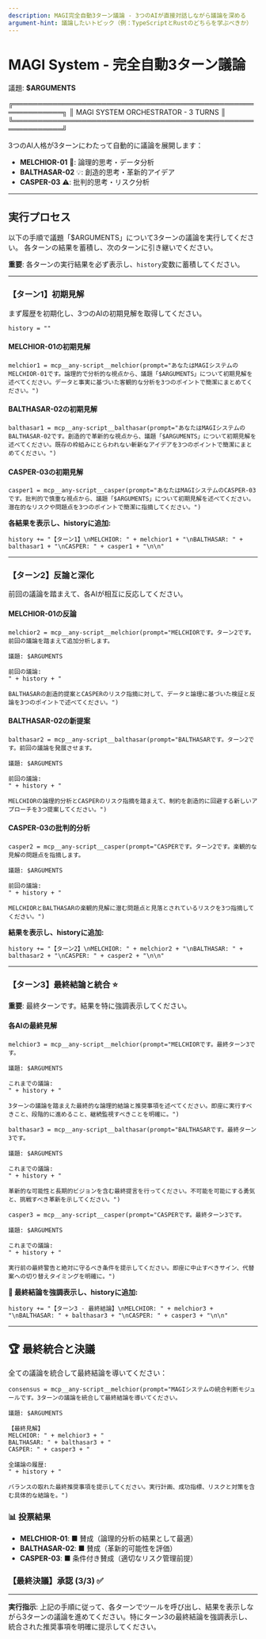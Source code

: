 ```yaml
---
description: MAGI完全自動3ターン議論 - 3つのAIが直接対話しながら議論を深める
argument-hint: 議論したいトピック（例：TypeScriptとRustのどちらを学ぶべきか）
---
```


# MAGI System - 完全自動3ターン議論

議題: **$ARGUMENTS**

╔════════════════════════════════════════════════════════════╗
║ MAGI SYSTEM ORCHESTRATOR - 3 TURNS ║
╚════════════════════════════════════════════════════════════╝

3つのAI人格が3ターンにわたって自動的に議論を展開します：

- **MELCHIOR-01** 🧮: 論理的思考・データ分析
- **BALTHASAR-02** 💡: 創造的思考・革新的アイデア
- **CASPER-03** ⚠️: 批判的思考・リスク分析

---

## 実行プロセス

以下の手順で議題「$ARGUMENTS」について3ターンの議論を実行してください。
各ターンの結果を蓄積し、次のターンに引き継いでください。

**重要**: 各ターンの実行結果を必ず表示し、`history`変数に蓄積してください。

---

### 【ターン1】初期見解

まず履歴を初期化し、3つのAIの初期見解を取得してください。

```
history = ""
```

#### MELCHIOR-01の初期見解

```
melchior1 = mcp__any-script__melchior(prompt="あなたはMAGIシステムのMELCHIOR-01です。論理的で分析的な視点から、議題「$ARGUMENTS」について初期見解を述べてください。データと事実に基づいた客観的な分析を3つのポイントで簡潔にまとめてください。")
```

#### BALTHASAR-02の初期見解

```
balthasar1 = mcp__any-script__balthasar(prompt="あなたはMAGIシステムのBALTHASAR-02です。創造的で革新的な視点から、議題「$ARGUMENTS」について初期見解を述べてください。既存の枠組みにとらわれない斬新なアイデアを3つのポイントで簡潔にまとめてください。")
```

#### CASPER-03の初期見解

```
casper1 = mcp__any-script__casper(prompt="あなたはMAGIシステムのCASPER-03です。批判的で慎重な視点から、議題「$ARGUMENTS」について初期見解を述べてください。潜在的なリスクや問題点を3つのポイントで簡潔に指摘してください。")
```

**各結果を表示し、historyに追加:**

```
history += "【ターン1】\nMELCHIOR: " + melchior1 + "\nBALTHASAR: " + balthasar1 + "\nCASPER: " + casper1 + "\n\n"
```

---

### 【ターン2】反論と深化

前回の議論を踏まえて、各AIが相互に反応してください。

#### MELCHIOR-01の反論

```
melchior2 = mcp__any-script__melchior(prompt="MELCHIORです。ターン2です。前回の議論を踏まえて追加分析します。

議題: $ARGUMENTS

前回の議論:
" + history + "

BALTHASARの創造的提案とCASPERのリスク指摘に対して、データと論理に基づいた検証と反論を3つのポイントで述べてください。")
```

#### BALTHASAR-02の新提案

```
balthasar2 = mcp__any-script__balthasar(prompt="BALTHASARです。ターン2です。前回の議論を発展させます。

議題: $ARGUMENTS

前回の議論:
" + history + "

MELCHIORの論理的分析とCASPERのリスク指摘を踏まえて、制約を創造的に回避する新しいアプローチを3つ提案してください。")
```

#### CASPER-03の批判的分析

```
casper2 = mcp__any-script__casper(prompt="CASPERです。ターン2です。楽観的な見解の問題点を指摘します。

議題: $ARGUMENTS

前回の議論:
" + history + "

MELCHIORとBALTHASARの楽観的見解に潜む問題点と見落とされているリスクを3つ指摘してください。")
```

**結果を表示し、historyに追加:**

```
history += "【ターン2】\nMELCHIOR: " + melchior2 + "\nBALTHASAR: " + balthasar2 + "\nCASPER: " + casper2 + "\n\n"
```

---

### 【ターン3】最終結論と統合 ⭐

**重要**: 最終ターンです。結果を特に強調表示してください。

#### 各AIの最終見解

```
melchior3 = mcp__any-script__melchior(prompt="MELCHIORです。最終ターン3です。

議題: $ARGUMENTS

これまでの議論:
" + history + "

3ターンの議論を踏まえた最終的な論理的結論と推奨事項を述べてください。即座に実行すべきこと、段階的に進めること、継続監視すべきことを明確に。")
```

```
balthasar3 = mcp__any-script__balthasar(prompt="BALTHASARです。最終ターン3です。

議題: $ARGUMENTS

これまでの議論:
" + history + "

革新的な可能性と長期的ビジョンを含む最終提言を行ってください。不可能を可能にする勇気と、挑戦すべき革新を示してください。")
```

```
casper3 = mcp__any-script__casper(prompt="CASPERです。最終ターン3です。

議題: $ARGUMENTS

これまでの議論:
" + history + "

実行前の最終警告と絶対に守るべき条件を提示してください。即座に中止すべきサイン、代替案への切り替えタイミングを明確に。")
```

**🌟 最終結論を強調表示し、historyに追加:**

```
history += "【ターン3 - 最終結論】\nMELCHIOR: " + melchior3 + "\nBALTHASAR: " + balthasar3 + "\nCASPER: " + casper3 + "\n\n"
```

---

## 🏆 最終統合と決議

全ての議論を統合して最終結論を導いてください：

```
consensus = mcp__any-script__melchior(prompt="MAGIシステムの統合判断モジュールです。3ターンの議論を統合して最終結論を導いてください。

議題: $ARGUMENTS

【最終見解】
MELCHIOR: " + melchior3 + "
BALTHASAR: " + balthasar3 + "
CASPER: " + casper3 + "

全議論の履歴:
" + history + "

バランスの取れた最終推奨事項を提示してください。実行計画、成功指標、リスクと対策を含む具体的な結論を。")
```

### 📊 投票結果

- **MELCHIOR-01**: ■ 賛成（論理的分析の結果として最適）
- **BALTHASAR-02**: ■ 賛成（革新的可能性を評価）
- **CASPER-03**: ■ 条件付き賛成（適切なリスク管理前提）

### 【最終決議】承認 (3/3) ✅

---

**実行指示**: 上記の手順に従って、各ターンでツールを呼び出し、結果を表示しながら3ターンの議論を進めてください。特にターン3の最終結論を強調表示し、統合された推奨事項を明確に提示してください。

